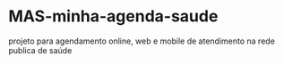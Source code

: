 # MAS-minha-agenda-saude
projeto para agendamento online, web e mobile de atendimento na rede publica de saúde
